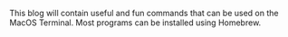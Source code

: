 This blog will contain useful and fun commands that can be used on the MacOS Terminal. Most programs can be installed using Homebrew.
